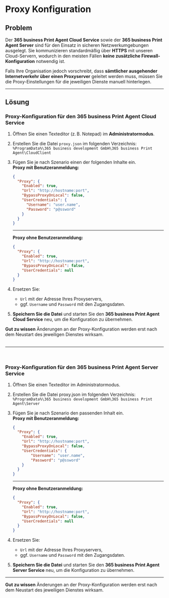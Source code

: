 # Proxy Konfiguration

## Problem

Der **365 business Print Agent Cloud Service** sowie der **365 business Print Agent Server** sind für den Einsatz in sicheren Netzwerkumgebungen ausgelegt. Sie kommunizieren standardmäßig über **HTTPS** mit unseren Cloud-Servern, wodurch in den meisten Fällen **keine zusätzliche Firewall-Konfiguration** notwendig ist.

Falls Ihre Organisation jedoch vorschreibt, dass **sämtlicher ausgehender Internetverkehr über einen Proxyserver** geleitet werden muss, müssen Sie die Proxy-Einstellungen für die jeweiligen Dienste manuell hinterlegen.

---

## Lösung

### Proxy-Konfiguration für den 365 business Print Agent Cloud Service

1. Öffnen Sie einen Texteditor (z. B. Notepad) im **Administratormodus**.
2. Erstellen Sie die Datei `proxy.json` im folgenden Verzeichnis: `%ProgramData%\365 business development GmbH\365 business Print Agent\CloudClient`
3. Fügen Sie je nach Szenario einen der folgenden Inhalte ein.
	<br>
   **Proxy mit Benutzeranmeldung:**
	```json
	{
	  "Proxy": {
		"Enabled": true,
		"Url": "http://hostname:port",
		"BypassProxyOnLocal": false,
		"UserCredentials": {
		  "Username": "user.name",
		  "Password": "p@ssword"
		}
	  }
	}
	```
	---
	**Proxy ohne Benutzeranmeldung:**
	```json
	{
	  "Proxy": {
		"Enabled": true,
		"Url": "http://hostname:port",
		"BypassProxyOnLocal": false,
		"UserCredentials": null
	  }
	}
	```

4. Ersetzen Sie:
	- `Url` mit der Adresse Ihres Proxyservers,
	-  ggf. `Username` und `Password` mit den Zugangsdaten.

5. **Speichern Sie die Datei** und starten Sie den **365 business Print Agent Cloud Service** neu, um die Konfiguration zu übernehmen.

<div class="alert alert-notice">
	<i class="fa-light fa-thin fa-hand-point-up fa-lg"></i> <strong>Gut zu wissen</strong>
	Änderungen an der Proxy-Konfiguration werden erst nach dem Neustart des jeweiligen Dienstes wirksam. 
</div>

<br>


---

<br>


### Proxy-Konfiguration für den 365 business Print Agent Server Service

1. Öffnen Sie einen Texteditor im Administratormodus.
2. Erstellen Sie die Datei proxy.json im folgenden Verzeichnis: `%ProgramData%\365 business development GmbH\365 business Print Agent\Server`
3. Fügen Sie je nach Szenario den passenden Inhalt ein.
	<br>
   **Proxy mit Benutzeranmeldung:**
	```json
	{
	  "Proxy": {
		"Enabled": true,
		"Url": "http://hostname:port",
		"BypassProxyOnLocal": false,
		"UserCredentials": {
			"Username": "user.name",
			"Password": "p@ssword"
		}
	  }
	}
	```
	---
	**Proxy ohne Benutzeranmeldung:**
	```json
    {
      "Proxy": {
        "Enabled": true,
        "Url": "http://hostname:port",
        "BypassProxyOnLocal": false,
        "UserCredentials": null
      }
    }
	```
4. Ersetzen Sie:
	- `Url` mit der Adresse Ihres Proxyservers,
	-  ggf. `Username` und `Password` mit den Zugangsdaten.

5. **Speichern Sie die Datei** und starten Sie den **365 business Print Agent Server Service** neu, um die Konfiguration zu übernehmen.

---

<div class="alert alert-notice">
	<i class="fa-light fa-thin fa-hand-point-up fa-lg"></i> <strong>Gut zu wissen</strong>
	Änderungen an der Proxy-Konfiguration werden erst nach dem Neustart des jeweiligen Dienstes wirksam. 
</div>
